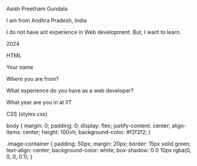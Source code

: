 <!DOCTYPE html>
<html lang="en">
<head>
  <meta charset="UTF-8">
  <meta name="viewport" content="width=device-width, initial-scale=1.0">
  <link rel="stylesheet" href="styles.css">
  <title></title>
</head>
<body>
  <div class="image-container">
    <p>Asish Preetham Gundala</p>
    <p>I am from Andhra Pradesh, India</p>
    <p>I do not have ant experience in Web development. But, I want to learn. </p>
    <p>2024 </p>
  </div>
</body>
</html>

HTML

<!DOCTYPE html>
<html lang="en">
<head>
  <meta charset="UTF-8">
  <meta name="viewport" content="width=device-width, initial-scale=1.0">
  <link rel="stylesheet" href="styles.css">
  <title>Image</title>
</head>
<body>
  <div class="image-container">
    <p>Your name</p>
    <p>Where you are from?</p>
    <p>What experience do you have as a web developer?</p>
    <p>What year are you in at IIT</p>
  </div>
</body>
</html>
CSS (styles.css)

body {
  margin: 0;
  padding: 0;
  display: flex;
  justify-content: center;
  align-items: center;
  height: 100vh;
  background-color: #f2f2f2;
}

.image-container {
  padding: 50px;
  margin: 20px;
  border: 15px solid green;
  text-align: center;
  background-color: white;
  box-shadow: 0 0 10px rgba(0, 0, 0, 0.1);
}